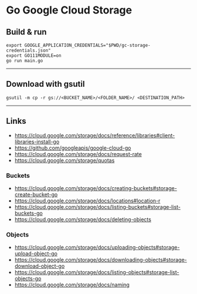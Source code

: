
# Go Google Cloud Storage

## Build & run

```
export GOOGLE_APPLICATION_CREDENTIALS="$PWD/gc-storage-credentials.json"
export GO111MODULE=on
go run main.go
```

---

## Download with gsutil
```
gsutil -m cp -r gs://<BUCKET_NAME>/<FOLDER_NAME>/ <DESTINATION_PATH>
```

---

## Links

* https://cloud.google.com/storage/docs/reference/libraries#client-libraries-install-go
* https://github.com/googleapis/google-cloud-go
* https://cloud.google.com/storage/docs/request-rate
* https://cloud.google.com/storage/quotas

### Buckets
* https://cloud.google.com/storage/docs/creating-buckets#storage-create-bucket-go
* https://cloud.google.com/storage/docs/locations#location-r
* https://cloud.google.com/storage/docs/listing-buckets#storage-list-buckets-go
* https://cloud.google.com/storage/docs/deleting-objects

### Objects
* https://cloud.google.com/storage/docs/uploading-objects#storage-upload-object-go
* https://cloud.google.com/storage/docs/downloading-objects#storage-download-object-go
* https://cloud.google.com/storage/docs/listing-objects#storage-list-objects-go
* https://cloud.google.com/storage/docs/naming
